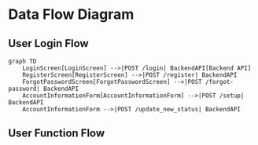 # Data Flow Diagram
 
## User Login Flow
 
```mermaid
graph TD
    LoginScreen[LoginScreen] -->|POST /login| BackendAPI[Backend API]
    RegisterScreen[RegisterScreen] -->|POST /register| BackendAPI
    ForgotPasswordScreen[ForgotPasswordScreen] -->|POST /forgot-password| BackendAPI
    AccountInformationForm[AccountInformationForm] -->|POST /setup| BackendAPI
    AccountInformationForm -->|POST /update_new_status| BackendAPI
```
## User Function Flow
